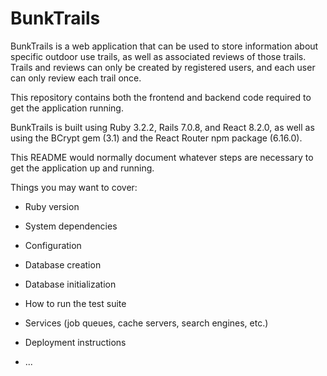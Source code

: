 # BunkTrails

BunkTrails is a web application that can be used to store information about specific outdoor use trails, as well as associated reviews of those trails. Trails and reviews can only be created by registered users, and each user can only review each trail once.

This repository contains both the frontend and backend code required to get the application running.

BunkTrails is built using Ruby 3.2.2, Rails 7.0.8, and React 8.2.0, as well as using the BCrypt gem (3.1) and the React Router npm package (6.16.0).

This README would normally document whatever steps are necessary to get the
application up and running.

Things you may want to cover:

* Ruby version

* System dependencies

* Configuration

* Database creation

* Database initialization

* How to run the test suite

* Services (job queues, cache servers, search engines, etc.)

* Deployment instructions

* ...
